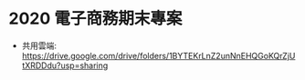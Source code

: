 # 2020 電子商務期末專案
- 共用雲端: https://drive.google.com/drive/folders/1BYTEKrLnZ2unNnEHQGoKQrZjUtXRDDdu?usp=sharing
